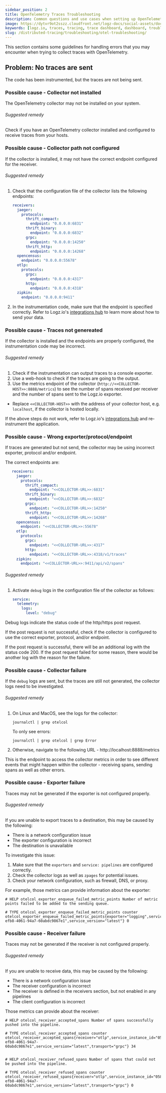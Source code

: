 ```yaml
---
sidebar_position: 2
title: OpenTelemetry Traces Troubleshooting
description: Common questions and use cases when setting up OpenTelemetry tracing account
image: https://dytvr9ot2sszz.cloudfront.net/logz-docs/social-assets/docs-social.jpg
keywords: [logz.io, traces, tracing, trace dashboard, dashboard, troubleshoot, opentelemetry, logs, observability, distributed tracing]
slug: /distributed-tracing/troubleshooting/otel-troubleshooting/
---
```



This section contains some guidelines for handling errors that you may encounter when trying to collect traces with OpenTelemetry.


## Problem: No traces are sent

The code has been instrumented, but the traces are not being sent.

### Possible cause - Collector not installed

The OpenTelemetry collector may not be installed on your system.

###### Suggested remedy

Check if you have an OpenTelemetry collector installed and configured to receive traces from your hosts.


### Possible cause - Collector path not configured

If the collector is installed, it may not have the correct endpoint configured for the receiver.

###### Suggested remedy

1. Check that the configuration file of the collector lists the following endpoints:

   ```yaml
   receivers:
     jaeger:
       protocols:
         thrift_compact:
           endpoint: "0.0.0.0:6831"
         thrift_binary:
           endpoint: "0.0.0.0:6832"
         grpc:
           endpoint: "0.0.0.0:14250"
         thrift_http:
           endpoint: "0.0.0.0:14268"
     opencensus:
       endpoint: "0.0.0.0:55678"
     otlp:
       protocols:
         grpc:
           endpoint: "0.0.0.0:4317"
         http:
           endpoint: "0.0.0.0:4318"
     zipkin:
       endpoint: "0.0.0.0:9411"
   ```

2. In the instrumentation code, make sure that the endpoint is specified correctly. Refer to Logz.io's [integrations hub](https://app.logz.io/#/dashboard/integrations/collectors?tags=Tracing) to learn more about how to send your data.


### Possible cause - Traces not genereated

If the collector is installed and the endpoints are properly configured, the instrumentation code may be incorrect.


###### Suggested remedy


1. Check if the instrumentation can output traces to a console exporter.
2. Use a web-hook to check if the traces are going to the output.
3. Use the metrics endpoint of the collector (`http://<<COLLECTOR-HOST>>:8888/metrics`) to see the number of spans received per receiver and the number of spans sent to the Logz.io exporter.

* Replace `<<COLLECTOR-HOST>>` with the address of your collector host, e.g. `localhost`, if the collector is hosted locally.

If the above steps do not work, refer to Logz.io's [integrations hub](hhttps://app.logz.io/#/dashboard/integrations/collectors?tags=Tracing) and re-instrument the application.


### Possible cause - Wrong exporter/protocol/endpoint

If traces are generated but not send, the collector may be using incorrect exporter, protocol and/or endpoint.

The correct endpoints are:

```yaml
   receivers:
     jaeger:
       protocols:
         thrift_compact:
           endpoint: "<<COLLECTOR-URL>>:6831"
         thrift_binary:
           endpoint: "<<COLLECTOR-URL>>:6832"
         grpc:
           endpoint: "<<COLLECTOR-URL>>:14250"
         thrift_http:
           endpoint: "<<COLLECTOR-URL>>:14268"
     opencensus:
       endpoint: "<<COLLECTOR-URL>>:55678"
     otlp:
       protocols:
         grpc:
           endpoint: "<<COLLECTOR-URL>>:4317"
         http:
           endpoint: "<<COLLECTOR-URL>>:4318/v1/traces"
     zipkin:
       endpoint: "<<COLLECTOR-URL>>:9411/api/v2/spans"
```

###### Suggested remedy


1. Activate `debug` logs in the configuration file of the collector as follows:

   ```yaml
   service:
     telemetry:
       logs:
         level: "debug"
   ```

Debug logs indicate the status code of the http/https post request.

If the post request is not successful, check if the collector is configured to use the correct exporter, protocol, and/or endpoint.

If the post request is successful, there will be an additional log with the status code 200. If the post request failed for some reason, there would be another log with the reason for the failure.


### Possible cause - Collector failure

If the `debug` logs are sent, but the traces are still not generated, the collector logs need to be investigated.

###### Suggested remedy


1. On Linux and MacOS, see the logs for the collector:

   ```shell
   journalctl | grep otelcol
   ```

   To only see errors:

   ```shell
   journalctl | grep otelcol | grep Error
   ```

2. Otherwise, navigate to the following URL - http://localhost:8888/metrics

This is the endpoint to access the collector metrics in order to see different events that might happen within the collector - receiving spans, sending spans as well as other errors.

### Possible cause - Exporter failure

Traces may not be generated if the exporter is not configured properly.

###### Suggested remedy


If you are unable to export traces to a destination, this may be caused by the following:

* There is a network configuration issue
* The exporter configuration is incorrect
* The destination is unavailable

To investigate this issue:

1. Make sure that the `exporters` and `service: pipelines` are configured correctly.
2. Check the collector logs as well as `zpages` for potential issues.
3. Check your network configuration, such as firewall, DNS, or proxy.

For example, those metrics can provide information about the exporter:

```shell
# HELP otelcol_exporter_enqueue_failed_metric_points Number of metric points failed to be added to the sending queue.

# TYPE otelcol_exporter_enqueue_failed_metric_points counter
otelcol_exporter_enqueue_failed_metric_points{exporter="logging",service_instance_id="0582dab5-efb8-4061-94a7-60abdc9867e1",service_version="latest"} 0
```


### Possible cause - Receiver failure

Traces may not be generated if the receiver is not configured properly.


###### Suggested remedy


If you are unable to receive data, this may be caused by the following:

* There is a network configuration issue
* The receiver configuration is incorrect
* The receiver is defined in the receivers section, but not enabled in any pipelines
* The client configuration is incorrect


Those metrics can provide about the receiver:

```shell
# HELP otelcol_receiver_accepted_spans Number of spans successfully pushed into the pipeline.

# TYPE otelcol_receiver_accepted_spans counter
otelcol_receiver_accepted_spans{receiver="otlp",service_instance_id="0582dab5-efb8-4061-94a7-60abdc9867e1",service_version="latest",transport="grpc"} 34


# HELP otelcol_receiver_refused_spans Number of spans that could not be pushed into the pipeline.

# TYPE otelcol_receiver_refused_spans counter
otelcol_receiver_refused_spans{receiver="otlp",service_instance_id="0582dab5-efb8-4061-94a7-60abdc9867e1",service_version="latest",transport="grpc"} 0
```
